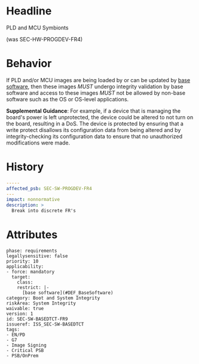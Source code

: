 # Headline 
PLD and MCU Symbionts 

(was SEC-HW-PROGDEV-FR4)

# Behavior
If PLD and/or MCU images are being loaded by or can be updated by [base software](#DEF_BaseSoftware), then these images _MUST_ undergo integrity validation by base software and access to these images _MUST_ not be allowed by non-base software such as the OS or OS-level applications. 

**Supplemental Guidance**: For example, if a device that is managing the board's power is left unprotected, the device could be altered to not turn on the board, resulting in a DoS. The device is protected by ensuring that a write protect disallows its configuration data from being altered and by integrity-checking its configuration data to ensure that no unauthorized modifications were made.

# History

```yaml
-----
affected_psb: SEC-SW-PROGDEV-FR4
---
impact: nonnormative
description: >
  Break into discrete FR's
```

# Attributes

    phase: requirements
    legallysensitive: false
    priority: 10
    applicability:
    - force: mandatory
      target:
        class: 
        restrict: |-
          [base software](#DEF_BaseSoftware)
    category: Boot and System Integrity
    riskArea: System Integrity
    waivable: true
    version: 1
    id: SEC-SW-BASEDTCT-FR9
    issueref: ISS_SEC-SW-BASEDTCT
    tags:
    - EN/PD
    - G7
    - Image Signing
    - Critical PSB
    - PSB/OnPrem

